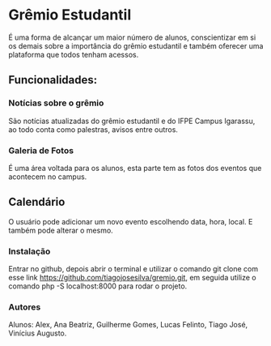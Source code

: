 # Grêmio Estudantil
É uma forma de alcançar um maior número de alunos, conscientizar em si os demais sobre a importância do grêmio estudantil e também oferecer uma plataforma que todos tenham acessos.

## Funcionalidades:
### Notícias sobre o grêmio 
São notícias atualizadas do grêmio estudantil e do IFPE Campus Igarassu, ao todo conta como palestras, avisos entre outros.
### Galeria de Fotos
É uma área voltada para os alunos, esta parte tem as fotos dos eventos que acontecem no campus.
## Calendário
O usuário pode adicionar um novo evento escolhendo data, hora, local. E também pode alterar o mesmo.

### Instalação
Entrar no github, depois abrir o terminal e utilizar o comando git clone com esse link https://github.com/tiagojosesilva/gremio.git, em seguida utilize o comando php -S localhost:8000 para rodar o projeto.

### Autores
Alunos: Alex, Ana Beatriz, Guilherme Gomes, Lucas Felinto, Tiago José, Vinícius Augusto.

